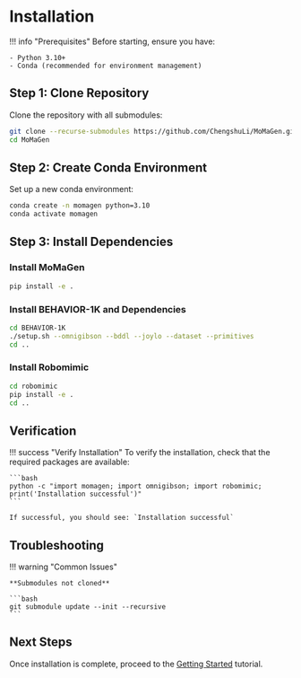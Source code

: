 # Installation

!!! info "Prerequisites"
    Before starting, ensure you have:

    - Python 3.10+
    - Conda (recommended for environment management)

## Step 1: Clone Repository

Clone the repository with all submodules:

```bash
git clone --recurse-submodules https://github.com/ChengshuLi/MoMaGen.git
cd MoMaGen
```

## Step 2: Create Conda Environment

Set up a new conda environment:

```bash
conda create -n momagen python=3.10
conda activate momagen
```

## Step 3: Install Dependencies

### Install MoMaGen

```bash
pip install -e .
```

### Install BEHAVIOR-1K and Dependencies

```bash
cd BEHAVIOR-1K
./setup.sh --omnigibson --bddl --joylo --dataset --primitives
cd ..
```

### Install Robomimic

```bash
cd robomimic
pip install -e .
cd ..
```

## Verification

!!! success "Verify Installation"
    To verify the installation, check that the required packages are available:

    ```bash
    python -c "import momagen; import omnigibson; import robomimic; print('Installation successful')"
    ```

    If successful, you should see: `Installation successful`

## Troubleshooting

!!! warning "Common Issues"

    **Submodules not cloned**

    ```bash
    git submodule update --init --recursive
    ```

## Next Steps

Once installation is complete, proceed to the [Getting Started](tutorials/getting-started.md) tutorial.
